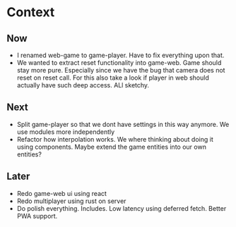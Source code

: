 # Context

## Now

-   I renamed web-game to game-player. Have to fix everything upon that.
-   We wanted to extract reset functionality into game-web. Game should stay more pure. Especially since we have the bug that camera does not reset on reset call. For this also take a look if player in web should actually have such deep access. ALl sketchy.

## Next

-   Split game-player so that we dont have settings in this way anymore. We use modules more independently
-   Refactor how interpolation works. We where thinking about doing it using components. Maybe extend the game entities into our own entities?

## Later

-   Redo game-web ui using react
-   Redo multiplayer using rust on server
-   Do polish everything. Includes. Low latency using deferred fetch. Better PWA support.
